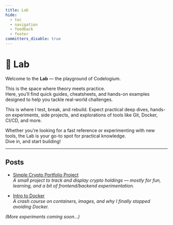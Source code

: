 ```yaml
---
title: Lab
hide:
  - toc
  - navigation
  - feedback
  - footer
committers_disable: true
---
```


# 🧪 **Lab**

Welcome to the **Lab** — the playground of Codelogium.

This is the space where theory meets practice.<br> 
Here, you’ll find quick guides, cheatsheets, and hands-on examples designed to help you tackle real-world challenges. 

This is where I test, break, and rebuild. Expect practical deep dives, hands-on experiments, side projects, and explorations of tools like Git, Docker, CI/CD, and more.

Whether you're looking for a fast reference or experimenting with new tools, the Lab is your go-to spot for practical knowledge. <br> 
Dive in, and start building!

---

## Posts

- [Simple Crypto Portfolio Project](../lab/post/crypto-portfolio.md)  
  _A small project to track and display crypto holdings — mostly for fun, learning, and a bit of frontend/backend experimentation._

- [Intro to Docker](../lab/post/docker-intro.md)  
  _A crash course on containers, images, and why I finally stopped avoiding Docker._

*(More experiments coming soon...)*
```
